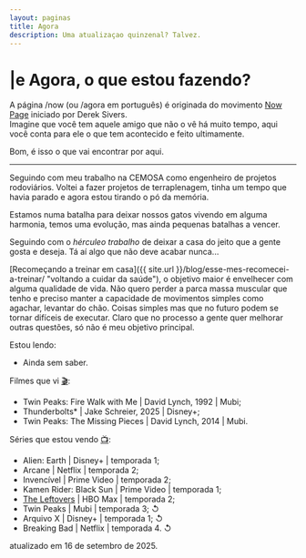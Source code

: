 ```yaml
---
layout: paginas
title: Agora
description: Uma atualizaçao quinzenal? Talvez.
---
```

<h1>
<span aria-hidden="true">|<span class="h1-menor">e </span></span>Agora<span class="h1-menor">, o que estou fazendo?</span>
</h1>

A página /now (ou /agora em português) é originada do movimento [Now Page](https://nownownow.com/about "O que é uma página /Now?") iniciado por Derek Sivers.  
Imagine que você tem aquele amigo que não o vê há muito tempo, aqui você conta para ele o que tem acontecido e feito ultimamente.  

Bom, é isso o que vai encontrar por aqui.
<hr>
Seguindo com meu trabalho na CEMOSA como engenheiro de projetos rodoviários. Voltei a fazer projetos de terraplenagem, tinha um tempo que havia parado e agora estou tirando o pó da memória.  

Estamos numa batalha para deixar nossos gatos vivendo em alguma harmonia, temos uma evolução, mas ainda pequenas batalhas a vencer.  

Seguindo com o _hérculeo trabalho_ de deixar a casa do jeito que a gente gosta e deseja. Tá aí algo que não deve acabar nunca...  

[Recomeçando a treinar em casa]({{ site.url }}/blog/esse-mes-recomecei-a-treinar/ "voltando a cuidar da saúde"), o objetivo maior é envelhecer com alguma qualidade de vida. Não quero perder a parca massa muscular que tenho e preciso manter a capacidade de movimentos simples como agachar, levantar do chão. Coisas simples mas que no futuro podem se tornar difíceis de executar. Claro que no processo a gente quer melhorar outras questões, só não é meu objetivo principal.  

Estou lendo:
<ul>
    <li>Ainda sem saber.</li>
</ul>
Filmes que vi <a href="https://letterboxd.com/dalbo1201/films/diary/" class="linkcab">&#127916;</a>:
<ul>
    <li>Twin Peaks: Fire Walk with Me&nbsp;| David Lynch, 1992&nbsp;| Mubi;</li>
    <li>Thunderbolts*&nbsp;| Jake Schreier, 2025&nbsp;| Disney+;</li>
    <li>Twin Peaks: The Missing Pieces&nbsp;| David Lynch, 2014&nbsp;| Mubi.</li>
</ul>
Séries que estou vendo <a href="https://tvtime.com/r/38uUh" class="linkcab">&#128250;</a>:
<ul>
    <li>Alien: Earth&nbsp;| Disney+&nbsp;| temporada&nbsp;1;</li>
    <li>Arcane&nbsp;| Netflix | temporada&nbsp;2;</li>
    <li>Invencível&nbsp;| Prime Video&nbsp;| temporada&nbsp;2;</li>
    <li>Kamen Rider: Black Sun&nbsp;| Prime Video&nbsp;| temporada&nbsp;1;</li>
    <li><a href="{{ site.url }}/blog/assistindo-the-leftovers/" title="alguns comentários sobre os episódios">The Leftovers</a>&nbsp;| HBO&nbsp;Max&nbsp;| temporada&nbsp;2;</li>
    <li>Twin Peaks&nbsp;| Mubi&nbsp;| temporada&nbsp;3;&nbsp;↺</li>
    <li>Arquivo X&nbsp;| Disney+&nbsp;| temporada&nbsp;1;&nbsp;↺</li>
    <li>Breaking Bad&nbsp;| Netflix&nbsp;| temporada&nbsp;4.&nbsp;↺</li>
</ul>
<aside class="atualizacao">
    atualizado em 16 de setembro de 2025.
</aside>
